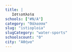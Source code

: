 ```yaml
---
title: |
   Ιστιοπλοϊα
schools: ["#N/A"]
category: "Θάλασσα"
slug: "istioploia"
slugCategory: "water-sports"
schoolscount: "0"
city: "Αθήνα"
---
```



